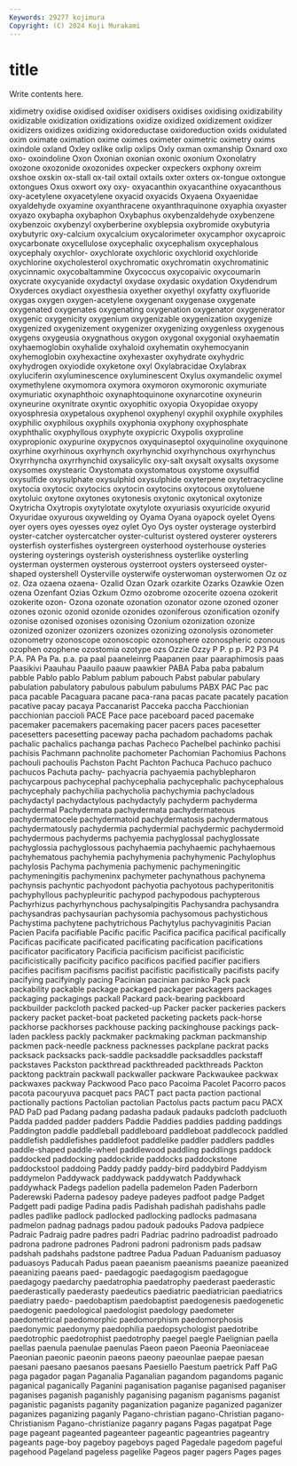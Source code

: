 ```yaml
---
Keywords: 29277 kojimura
Copyright: (C) 2024 Koji Murakami
---
```


# title

Write contents here.



xidimetry oxidise
oxidised oxidiser oxidisers oxidises oxidising oxidizability oxidizable oxidization oxidizations oxidize
oxidized oxidizement oxidizer oxidizers oxidizes oxidizing oxidoreductase oxidoreduction oxids oxidulated
oxim oximate oximation oxime oximes oximeter oximetric oximetry oxims oxindole
oxland Oxley oxlike oxlip oxlips Oxly oxman oxmanship Oxnard oxo
oxo- oxoindoline Oxon Oxonian oxonian oxonic oxonium Oxonolatry oxozone oxozonide
oxozonides oxpecker oxpeckers oxphony oxreim oxshoe oxskin ox-stall ox-tail oxtail
oxtails oxter oxters ox-tongue oxtongue oxtongues Oxus oxwort oxy oxy-
oxyacanthin oxyacanthine oxyacanthous oxy-acetylene oxyacetylene oxyacid oxyacids Oxyaena Oxyaenidae oxyaldehyde
oxyamine oxyanthracene oxyanthraquinone oxyaphia oxyaster oxyazo oxybapha oxybaphon Oxybaphus oxybenzaldehyde
oxybenzene oxybenzoic oxybenzyl oxyberberine oxyblepsia oxybromide oxybutyria oxybutyric oxy-calcium oxycalcium
oxycalorimeter oxycamphor oxycaproic oxycarbonate oxycellulose oxycephalic oxycephalism oxycephalous oxycephaly oxychlor-
oxychlorate oxychloric oxychlorid oxychloride oxychlorine oxycholesterol oxychromatic oxychromatin oxychromatinic oxycinnamic
oxycobaltammine Oxycoccus oxycopaivic oxycoumarin oxycrate oxycyanide oxydactyl oxydase oxydasic oxydation
Oxydendrum Oxyderces oxydiact oxyesthesia oxyether oxyethyl oxyfatty oxyfluoride oxygas oxygen
oxygen-acetylene oxygenant oxygenase oxygenate oxygenated oxygenates oxygenating oxygenation oxygenator oxygenerator
oxygenic oxygenicity oxygenium oxygenizable oxygenization oxygenize oxygenized oxygenizement oxygenizer oxygenizing
oxygenless oxygenous oxygens oxygeusia oxygnathous oxygon oxygonal oxygonial oxyhaematin oxyhaemoglobin
oxyhalide oxyhaloid oxyhematin oxyhemocyanin oxyhemoglobin oxyhexactine oxyhexaster oxyhydrate oxyhydric oxyhydrogen
oxyiodide oxyketone oxyl Oxylabracidae Oxylabrax oxyluciferin oxyluminescence oxyluminescent Oxylus oxymandelic
oxymel oxymethylene oxymomora oxymora oxymoron oxymoronic oxymuriate oxymuriatic oxynaphthoic oxynaphtoquinone
oxynarcotine oxyneurin oxyneurine oxynitrate oxyntic oxyophitic oxyopia Oxyopidae oxyopy oxyosphresia
oxypetalous oxyphenol oxyphenyl oxyphil oxyphile oxyphiles oxyphilic oxyphilous oxyphils oxyphonia
oxyphony oxyphosphate oxyphthalic oxyphyllous oxyphyte oxypicric Oxypolis oxyproline oxypropionic oxypurine
oxypycnos oxyquinaseptol oxyquinoline oxyquinone oxyrhine oxyrhinous oxyrhynch oxyrhynchid oxyrhynchous oxyrhynchus
Oxyrrhyncha oxyrrhynchid oxysalicylic oxy-salt oxysalt oxysalts oxysome oxysomes oxystearic Oxystomata
oxystomatous oxystome oxysulfid oxysulfide oxysulphate oxysulphid oxysulphide oxyterpene oxytetracycline oxytocia
oxytocic oxytocics oxytocin oxytocins oxytocous oxytoluene oxytoluic oxytone oxytones oxytonesis
oxytonic oxytonical oxytonize Oxytricha Oxytropis oxytylotate oxytylote oxyuriasis oxyuricide oxyurid
Oxyuridae oxyurous oxywelding oy Oyama Oyana oyapock oyelet Oyens oyer
oyers oyes oyesses oyez oylet Oyo Oys oyster oysterage oysterbird
oyster-catcher oystercatcher oyster-culturist oystered oysterer oysterers oysterfish oysterfishes oystergreen oysterhood
oysterhouse oysteries oystering oysterings oysterish oysterishness oysterlike oysterling oysterman oystermen
oysterous oysterroot oysters oysterseed oyster-shaped oystershell Oysterville oysterwife oysterwoman oysterwomen
Oz oz oz. Oza ozaena ozaena- Ozalid Ozan Ozark ozarkite
Ozarks Ozawkie Ozen ozena Ozenfant Ozias Ozkum Ozmo ozobrome ozocerite
ozoena ozokerit ozokerite ozon- Ozona ozonate ozonation ozonator ozone ozoned
ozoner ozones ozonic ozonid ozonide ozonides ozoniferous ozonification ozonify ozonise
ozonised ozonises ozonising Ozonium ozonization ozonize ozonized ozonizer ozonizers ozonizes
ozonizing ozonolysis ozonometer ozonometry ozonoscope ozonoscopic ozonosphere ozonospheric ozonous ozophen
ozophene ozostomia ozotype ozs Ozzie Ozzy P P. p p.
P2 P3 P4 P.A. PA Pa Pa. p.a. pa paal
paaneleinrg Paapanen paar paaraphimosis paas Paasikivi Paauhau Paauilo paauw paawkier
PABA Paba paba pabalum pabble Pablo pablo Pablum pablum pabouch
Pabst pabular pabulary pabulation pabulatory pabulous pabulum pabulums PABX PAC
Pac pac paca pacable Pacaguara pacane paca-rana pacas pacate pacately
pacation pacative pacay pacaya Paccanarist Pacceka paccha Pacchionian pacchionian paccioli
PACE Pace pace paceboard paced pacemake pacemaker pacemakers pacemaking pacer
pacers paces pacesetter pacesetters pacesetting paceway pacha pachadom pachadoms pachak
pachalic pachalics pachanga pachas Pacheco Pachelbel pachinko pachisi pachisis Pachmann
pachnolite pachometer Pachomian Pachomius Pachons pachouli pachoulis Pachston Pacht Pachton
Pachuca Pachuco pachuco pachucos Pachuta pachy- pachyacria pachyaemia pachyblepharon pachycarpous
pachycephal pachycephalia pachycephalic pachycephalous pachycephaly pachychilia pachycholia pachychymia pachycladous pachydactyl
pachydactylous pachydactyly pachyderm pachyderma pachydermal Pachydermata pachydermata pachydermateous pachydermatocele pachydermatoid
pachydermatosis pachydermatous pachydermatously pachydermia pachydermial pachydermic pachydermoid pachydermous pachyderms pachyemia
pachyglossal pachyglossate pachyglossia pachyglossous pachyhaemia pachyhaemic pachyhaemous pachyhematous pachyhemia pachyhymenia
pachyhymenic Pachylophus pachylosis Pachyma pachymenia pachymenic pachymeningitic pachymeningitis pachymeninx pachymeter
pachynathous pachynema pachynsis pachyntic pachyodont pachyotia pachyotous pachyperitonitis pachyphyllous pachypleuritic
pachypod pachypodous pachypterous Pachyrhizus pachyrhynchous pachysalpingitis Pachysandra pachysandra pachysandras pachysaurian
pachysomia pachysomous pachystichous Pachystima pachytene pachytrichous Pachytylus pachyvaginitis Pacian Pacien
Pacifa pacifiable Pacific pacific Pacifica pacifica pacifical pacifically Pacificas pacificate
pacificated pacificating pacification pacifications pacificator pacificatory Pacificia pacificism pacificist pacificistic
pacificistically pacificity pacifico pacificos pacified pacifier pacifiers pacifies pacifism pacifisms
pacifist pacifistic pacifistically pacifists pacify pacifying pacifyingly pacing Pacinian pacinian
pacinko Pack pack packability packable package packaged packager packagers packages
packaging packagings packall Packard pack-bearing packboard packbuilder packcloth packed packed-up
Packer packer packeries packers packery packet packet-boat packeted packeting packets
pack-horse packhorse packhorses packhouse packing packinghouse packings pack-laden packless packly
packmaker packmaking packman packmanship packmen pack-needle packness packnesses packplane packrat
packs packsack packsacks pack-saddle packsaddle packsaddles packstaff packstaves Packston packthread
packthreaded packthreads Packton packtong packtrain packwall packwaller packware Packwaukee packwax
packwaxes packway Packwood Paco paco Pacoima Pacolet Pacorro pacos pacota
pacouryuva pacquet pacs PACT pact pacta paction pactional pactionally pactions
Pactolian pactolian Pactolus pacts pactum pacu PACX PAD PaD pad
Padang padang padasha padauk padauks padcloth padcluoth Padda padded padder
padders Paddie Paddies paddies padding paddings Paddington paddle paddleball paddleboard
paddleboat paddlecock paddled paddlefish paddlefishes paddlefoot paddlelike paddler paddlers paddles
paddle-shaped paddle-wheel paddlewood paddling paddlings paddock paddocked paddocking paddockride paddocks
paddockstone paddockstool paddoing Paddy paddy paddy-bird paddybird Paddyism paddymelon Paddywack
paddywack paddywatch Paddywhack paddywhack Padegs padelion padella pademelon Paden Paderborn
Paderewski Paderna padesoy padeye padeyes padfoot padge Padget Padgett padi
padige Padina padis Padishah padishah padishahs padle padles padlike padlock
padlocked padlocking padlocks padmasana padmelon padnag padnags padou padouk padouks
Padova padpiece Padraic Padraig padre padres padri Padriac padrino padroadist
padroado padrona padrone padrones Padroni padroni padronism pads padsaw padshah
padshahs padstone padtree Padua Paduan Paduanism paduasoy paduasoys Paducah Padus
paean paeanism paeanisms paeanize paeanized paeanizing paeans paed- paedagogic paedagogism
paedagogue paedagogy paedarchy paedatrophia paedatrophy paederast paederastic paederastically paederasty paedeutics
paediatric paediatrician paediatrics paediatry paedo- paedobaptism paedobaptist paedogenesis paedogenetic paedogenic
paedological paedologist paedology paedometer paedometrical paedomorphic paedomorphism paedomorphosis paedonymic paedonymy
paedophilia paedopsychologist paedotribe paedotrophic paedotrophist paedotrophy paegel paegle Paelignian paella
paellas paenula paenulae paenulas Paeon paeon Paeonia Paeoniaceae Paeonian paeonic
paeonin paeons paeony paeounlae paepae paesan paesani paesano paesanos paesans
Paesiello Paestum paetrick Paff PaG paga pagador pagan Paganalia Paganalian
pagandom pagandoms paganic paganical paganically Paganini paganisation paganise paganised paganiser
paganises paganish paganishly paganising paganism paganisms paganist paganistic paganists paganity
paganization paganize paganized paganizer paganizes paganizing paganly Pagano-christian pagano-Christian pagano-Christianism
Pagano-christianize paganry pagans Pagas pagatpat Page page pageant pageanted pageanteer
pageantic pageantries pageantry pageants page-boy pageboy pageboys paged Pagedale pagedom
pageful pagehood Pageland pageless pagelike Pageos pager pagers Pages pages
